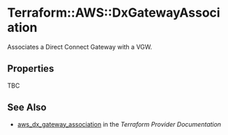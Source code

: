 # Terraform::AWS::DxGatewayAssociation

Associates a Direct Connect Gateway with a VGW.

## Properties

TBC

## See Also

* [aws_dx_gateway_association](https://www.terraform.io/docs/providers/aws/r/dx_gateway_association.html) in the _Terraform Provider Documentation_